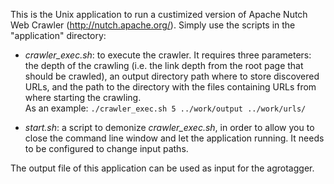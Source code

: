 This is the Unix application to run a custimized version of Apache Nutch Web Crawler (http://nutch.apache.org/). Simply use the scripts in the "application" directory:

- *crawler_exec.sh*: to execute the crawler. It requires three parameters: the depth of the crawling (i.e. the link depth from the root page that should be crawled), an output directory path where to store discovered URLs, and the path to the directory with the files containing URLs from where starting the crawling.  
As an example: ``./crawler_exec.sh 5 ../work/output ../work/urls/``
	
- *start.sh*: a script to demonize *crawler_exec.sh*, in order to allow you to close the command line window and let the application running. It needs to be configured to change input paths.

The output file of this application can be used as input for the agrotagger.
